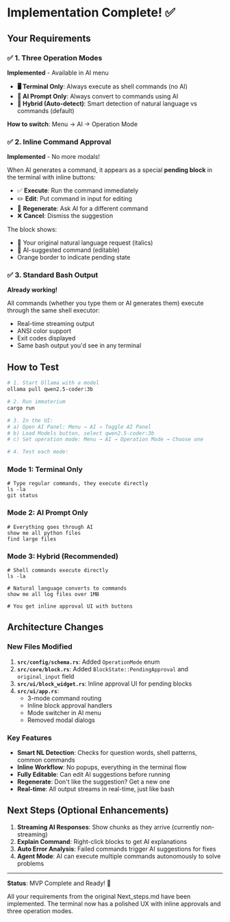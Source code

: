 # Implementation Complete! ✅

## Your Requirements

### ✅ 1. Three Operation Modes
**Implemented** - Available in AI menu

- **🖥️ Terminal Only**: Always execute as shell commands (no AI)
- **🤖 AI Prompt Only**: Always convert to commands using AI
- **🔀 Hybrid (Auto-detect)**: Smart detection of natural language vs commands (default)

**How to switch**: Menu → AI → Operation Mode

### ✅ 2. Inline Command Approval
**Implemented** - No more modals!

When AI generates a command, it appears as a special **pending block** in the terminal with inline buttons:
- ✅ **Execute**: Run the command immediately
- ✏️ **Edit**: Put command in input for editing
- 🔄 **Regenerate**: Ask AI for a different command
- ❌ **Cancel**: Dismiss the suggestion

The block shows:
- 💭 Your original natural language request (italics)
- 🤖 AI-suggested command (editable)
- Orange border to indicate pending state

### ✅ 3. Standard Bash Output
**Already working!** 

All commands (whether you type them or AI generates them) execute through the same shell executor:
- Real-time streaming output
- ANSI color support
- Exit codes displayed
- Same bash output you'd see in any terminal

## How to Test

```bash
# 1. Start Ollama with a model
ollama pull qwen2.5-coder:3b

# 2. Run immaterium
cargo run

# 3. In the UI:
# a) Open AI Panel: Menu → AI → Toggle AI Panel
# b) Load Models button, select qwen2.5-coder:3b
# c) Set operation mode: Menu → AI → Operation Mode → Choose one

# 4. Test each mode:
```

### Mode 1: Terminal Only
```
# Type regular commands, they execute directly
ls -la
git status
```

### Mode 2: AI Prompt Only
```
# Everything goes through AI
show me all python files
find large files
```

### Mode 3: Hybrid (Recommended)
```
# Shell commands execute directly
ls -la

# Natural language converts to commands
show me all log files over 1MB

# You get inline approval UI with buttons
```

## Architecture Changes

### New Files Modified
1. **`src/config/schema.rs`**: Added `OperationMode` enum
2. **`src/core/block.rs`**: Added `BlockState::PendingApproval` and `original_input` field
3. **`src/ui/block_widget.rs`**: Inline approval UI for pending blocks
4. **`src/ui/app.rs`**: 
   - 3-mode command routing
   - Inline block approval handlers
   - Mode switcher in AI menu
   - Removed modal dialogs

### Key Features
- **Smart NL Detection**: Checks for question words, shell patterns, common commands
- **Inline Workflow**: No popups, everything in the terminal flow
- **Fully Editable**: Can edit AI suggestions before running
- **Regenerate**: Don't like the suggestion? Get a new one
- **Real-time**: All output streams in real-time, just like bash

## Next Steps (Optional Enhancements)

1. **Streaming AI Responses**: Show chunks as they arrive (currently non-streaming)
2. **Explain Command**: Right-click blocks to get AI explanations
3. **Auto Error Analysis**: Failed commands trigger AI suggestions for fixes
4. **Agent Mode**: AI can execute multiple commands autonomously to solve problems

---

**Status**: MVP Complete and Ready! 🚀

All your requirements from the original Next_steps.md have been implemented. The terminal now has a polished UX with inline approvals and three operation modes.